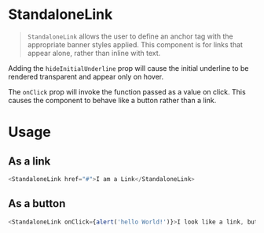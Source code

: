 # StandaloneLink

> `StandaloneLink` allows the user to define an anchor tag with the appropriate banner styles applied. This component is for links that appear alone, rather than inline with text.

Adding the `hideInitialUnderline` prop will cause the initial underline to be rendered transparent and appear only on hover.

The `onClick` prop will invoke the function passed as a value on click. This causes the component to behave like a button rather than a link.

# Usage

## As a link

```js
<StandaloneLink href="#">I am a Link</StandaloneLink>
```

## As a button
```js
<StandaloneLink onClick={alert('hello World!')}>I look like a link, but behave like a button!</StandaloneLink>
```
